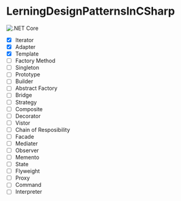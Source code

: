 # LerningDesignPatternsInCSharp

![.NET Core](https://github.com/ikemonkey/LerningDesignPatternsInCSharp/workflows/.NET%20Core/badge.svg)

- [x] Iterator
- [x] Adapter
- [x] Template
- [ ] Factory Method
- [ ] Singleton
- [ ] Prototype
- [ ] Builder
- [ ] Abstract Factory
- [ ] Bridge
- [ ] Strategy
- [ ] Composite
- [ ] Decorator
- [ ] Vistor
- [ ] Chain of Resposibility
- [ ] Facade
- [ ] Mediater
- [ ] Observer
- [ ] Memento
- [ ] State
- [ ] Flyweight
- [ ] Proxy
- [ ] Command
- [ ] Interpreter
